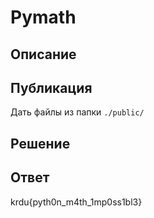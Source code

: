 # Pymath

## Описание



## Публикация

Дать файлы из папки `./public/`

## Решение



## Ответ

krdu{pyth0n_m4th_1mp0ss1bl3}